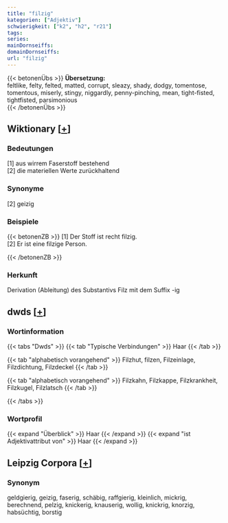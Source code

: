 ```yaml
---
title: "filzig"
kategorien: ["Adjektiv"]
schwierigkeit: ["k2", "h2", "r21"]
tags:
series:
mainDornseiffs:
domainDornseiffs:
url: "filzig"
---
```


{{< betonenÜbs >}}
**Übersetzung:**  
feltlike, felty, felted, matted, corrupt, sleazy, shady, dodgy, tomentose, tomentous, miserly, stingy, niggardly, penny-pinching, mean, tight-fisted, tightfisted, parsimonious  
{{< /betonenÜbs >}}

## Wiktionary [[+](https://de.wiktionary.org/wiki/filzig)]

### Bedeutungen
[1] aus wirrem Faserstoff bestehend  
[2] die materiellen Werte zurückhaltend  

### Synonyme
[2] geizig  

### Beispiele
{{< betonenZB >}}
[1] Der Stoff ist recht filzig.  
[2] Er ist eine filzige Person.  

{{< /betonenZB >}}
### Herkunft
Derivation (Ableitung) des Substantivs Filz mit dem Suffix -ig  



## dwds [[+](https://www.dwds.de/wb/filzig)]

### Wortinformation
{{< tabs "Dwds" >}}
{{< tab "Typische Verbindungen" >}}
Haar
{{< /tab >}}

{{< tab "alphabetisch vorangehend" >}}
Filzhut, filzen, Filzeinlage, Filzdichtung, Filzdeckel
{{< /tab >}}

{{< tab "alphabetisch vorangehend" >}}
Filzkahn, Filzkappe, Filzkrankheit, Filzkugel, Filzlatsch
{{< /tab >}}

{{< /tabs >}}

### Wortprofil
{{< expand "Überblick" >}} Haar {{< /expand >}}
{{< expand "ist Adjektivattribut von" >}} Haar {{< /expand >}}

## Leipzig Corpora [[+](https://corpora.uni-leipzig.de/en/res?word=filzig&corpusId=deu_newscrawl-public_2018)]


### Synonym
geldgierig, geizig, faserig, schäbig, raffgierig, kleinlich, mickrig, berechnend, pelzig, knickerig, knauserig, wollig, knickrig, knorzig, habsüchtig, borstig

